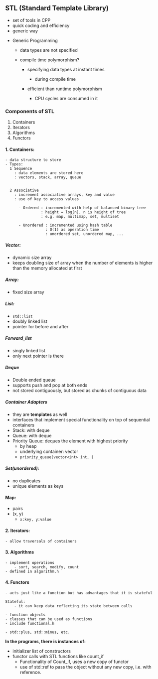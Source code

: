 ## STL (Standard Template Library)

- set of tools in CPP
- quick coding and efficiency
- generic way

* Generic Programming

  - data types are not specified
  - compile time polymorphism?

    - specifying data types at instant times

      - during compile time

    - efficient than runtime polymorphism
      - CPU cycles are consumed in it

### Components of STL

1. Containers
2. Iterators
3. Algorithms
4. Functors

#### 1. Containers:

    - data structure to store
    - Types:
      1 Sequence
        : data elements are stored here
        : vectors, stack, array, queue


      2 Associative
        : increment associative arrays, key and value
        : use of key to access values

          - Ordered : incremented with help of balanced binary tree
                    : height = log(n), n is height of tree
                    : e.g. map, multimap, set, multiset

          - Unordered : incremented using hash table
                      : O(1) as operation time
                      : unordered set, unordered map, ...

##### Vector:

- dynamic size array
- keeps doubling size of array when the number of elements is higher than the memory allocated at first

##### Array:

- fixed size array

##### List:

- `std::list`
- doubly linked list
- pointer for before and after

##### Forward_list

- singly linked list
- only next pointer is there

##### Deque

- Double ended queue
- supports push and pop at both ends
- not stored contiguously, but stored as chunks of contiguous data

##### Container Adapters

- they are **templates** as well
- interfaces that implement special functionality on top of sequential containers
- Stack: with deque
- Queue: with deque
- Priority Queue: deques the element with highest priority
  - by heap
  - underlying container: vector
  - `priority_queue(vector<int> int, )`

##### Set(unordered):

- no duplicates
- unique elements as keys

#### Map:

- pairs
- (x, y)
  - `x:key, y:value`

#### 2. Iterators:

    - allow traversals of containers

#### 3. Algorithms

    - implement operations
        - sort, search, modify, count
    - defined in algorithm.h

#### 4. Functors

    - acts just like a function but has advantages that it is stateful

    Stateful:
        - it can keep data reflecting its state between calls

    - function objects
    - classes that can be used as functions
    - include functional.h

    - std::plus, std::minus, etc.

**In the programs, there is instances of:**

- initializer list of constructors
- functor calls with STL functions like count_if
  - Functionality of Count_if, uses a new copy of functor
  - use of std::ref to pass the object without any new copy, i.e. with reference.
